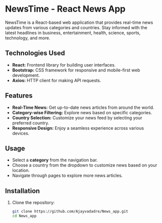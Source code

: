 # NewsTime - React News App

NewsTime is a React-based web application that provides real-time news updates from various categories and countries. Stay informed with the latest headlines in business, entertainment, health, science, sports, technology, and more.

## Technologies Used

- **React:** Frontend library for building user interfaces.
- **Bootstrap:** CSS framework for responsive and mobile-first web development.
- **Axios:** HTTP client for making API requests.

## Features

- **Real-Time News:** Get up-to-date news articles from around the world.
- **Category-wise Filtering:** Explore news based on specific categories.
- **Country Selection:** Customize your news feed by selecting your preferred country.
- **Responsive Design:** Enjoy a seamless experience across various devices.

## Usage
- Select a **category** from the navigation bar.
- Choose a country from the dropdown to customize news based on your location.
- Navigate through pages to explore more news articles.

## Installation

1. Clone the repository:
   ```bash
   git clone https://github.com/Ajayvadadre/News_app.git
   cd News_app
